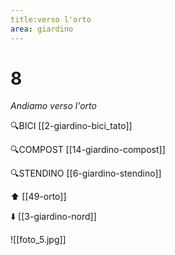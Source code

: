 ```yaml
---
title:verso l'orto
area: giardino
---
```

# 8
_Andiamo verso l'orto_

🔍BICI [[2-giardino-bici_tato]]

🔍COMPOST [[14-giardino-compost]]

🔍STENDINO [[6-giardino-stendino]]

⬆️ [[49-orto]]

⬇️ [[3-giardino-nord]]

![[foto_5.jpg]]